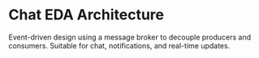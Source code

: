 # Chat EDA Architecture

Event-driven design using a message broker to decouple producers and consumers. Suitable for chat, notifications, and real-time updates.
